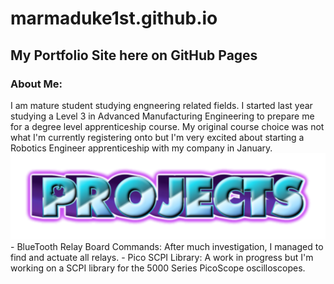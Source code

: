 <h1>marmaduke1st.github.io</h1>

<h2>My Portfolio Site here on GitHub Pages</h2>

<h3>About Me:</h3>
I am mature student studying engneering related fields. I started last year studying a Level 3 in Advanced Manufacturing Engineering to prepare me for a degree level apprenticeship course. 
My original course choice was not what I'm currently registering onto but I'm very excited about starting a Robotics Engineer apprenticeship with my company in January.

<img src="Projects-9-16-2024.png"/>
- BlueTooth Relay Board Commands:
    After much investigation, I managed to find and actuate all relays.
- Pico SCPI Library:
    A work in progress but I'm working on a SCPI library for the 5000 Series PicoScope oscilloscopes.  


<style>
    .project {
        color: blue;
    }
</style>